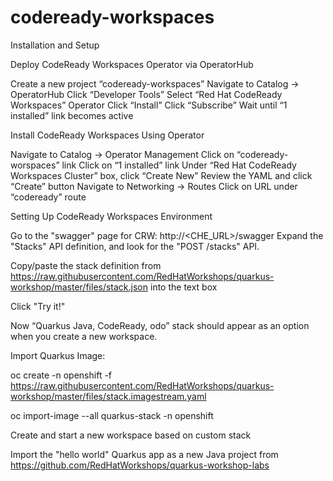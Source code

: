 # codeready-workspaces

Installation and Setup

Deploy CodeReady Workspaces Operator via OperatorHub

Create a new project “codeready-workspaces”
Navigate to Catalog -> OperatorHub
Click “Developer Tools”
Select “Red Hat CodeReady Workspaces” Operator
Click “Install”
Click “Subscribe”
Wait until “1 installed” link becomes active



Install CodeReady Workspaces Using Operator

Navigate to Catalog -> Operator Management
Click on “codeready-worspaces” link
Click on “1 installed” link
Under “Red Hat CodeReady Workspaces Cluster” box, click “Create New”
Review the YAML and click “Create” button
Navigate to Networking -> Routes
Click on URL under “codeready” route


Setting Up CodeReady Workspaces Environment

Go to the "swagger" page for CRW: http://<CHE_URL>/swagger
Expand the "Stacks" API definition, and look for the "POST /stacks" API.

Copy/paste the stack definition from https://raw.githubusercontent.com/RedHatWorkshops/quarkus-workshop/master/files/stack.json into the text box

Click "Try it!"

Now “Quarkus Java, CodeReady, odo” stack should appear as an option when you create a new workspace.

Import Quarkus Image:

oc create -n openshift -f https://raw.githubusercontent.com/RedHatWorkshops/quarkus-workshop/master/files/stack.imagestream.yaml

oc import-image --all quarkus-stack -n openshift

Create and start a new workspace based on custom stack

Import the "hello world" Quarkus app as a new Java project from https://github.com/RedHatWorkshops/quarkus-workshop-labs

